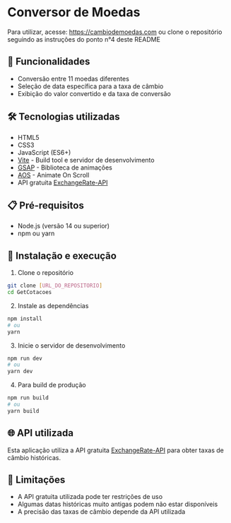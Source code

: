# Conversor de Moedas

Para utilizar, acesse: https://cambiodemoedas.com ou clone o repositório seguindo as instruções do ponto n°4 deste README

## 🚀 Funcionalidades

- Conversão entre 11 moedas diferentes
- Seleção de data específica para a taxa de câmbio
- Exibição do valor convertido e da taxa de conversão

## 🛠️ Tecnologias utilizadas

- HTML5
- CSS3
- JavaScript (ES6+)
- [Vite](https://vitejs.dev/) - Build tool e servidor de desenvolvimento
- [GSAP](https://greensock.com/gsap/) - Biblioteca de animações
- [AOS](https://michalsnik.github.io/aos/) - Animate On Scroll
- API gratuita [ExchangeRate-API](https://exchangerate.host)

## 📋 Pré-requisitos

- Node.js (versão 14 ou superior)
- npm ou yarn

## 🔧 Instalação e execução

1. Clone o repositório
```bash
git clone [URL_DO_REPOSITORIO]
cd GetCotacoes
```

2. Instale as dependências
```bash
npm install
# ou
yarn
```

3. Inicie o servidor de desenvolvimento
```bash
npm run dev
# ou
yarn dev
```

4. Para build de produção
```bash
npm run build
# ou
yarn build
```

## 🌐 API utilizada

Esta aplicação utiliza a API gratuita [ExchangeRate-API](https://exchangerate.host) para obter taxas de câmbio históricas.

## 📝 Limitações

- A API gratuita utilizada pode ter restrições de uso
- Algumas datas históricas muito antigas podem não estar disponíveis
- A precisão das taxas de câmbio depende da API utilizada

